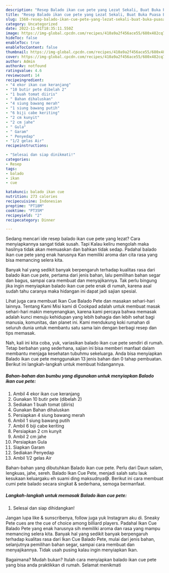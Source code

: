 ```yaml
---
description: "Resep Balado ikan cue pete yang Lezat Sekali, Buat Buka Puasa Bikin Ngiler"
title: "Resep Balado ikan cue pete yang Lezat Sekali, Buat Buka Puasa Bikin Ngiler"
slug: 1560-resep-balado-ikan-cue-pete-yang-lezat-sekali-buat-buka-puasa-bikin-ngiler
category: Uncategorized
date: 2022-11-01T18:35:11.550Z
image: https://img-global.cpcdn.com/recipes/410a9a2f456ace55/680x482cq70/balado-ikan-cue-pete-foto-resep-utama.jpg
hideToc: false
enableToc: true
enableTocContent: false
thumbnail: https://img-global.cpcdn.com/recipes/410a9a2f456ace55/680x482cq70/balado-ikan-cue-pete-foto-resep-utama.jpg
cover: https://img-global.cpcdn.com/recipes/410a9a2f456ace55/680x482cq70/balado-ikan-cue-pete-foto-resep-utama.jpg
author: Admin
authorAv: notfound
ratingvalue: 4.6
reviewcount: 14
recipeingredient:
- "4 ekor ikan cue keranjang"
- "10 butir pete dibelah 2"
- "1 buah tomat diiris"
- " Bahan dihaluskan"
- "4 siung bawang merah"
- "1 siung bawang putih"
- "6 biji cabe keriting"
- "2 cm kunyit"
- "2 cm jahe"
- " Gula"
- " Garam"
- " Penyedap"
- "1/2 gelas Air"
recipeinstructions:

- "Selesai dan siap dinikmati!"
categories:
- Resep
tags:
- balado
- ikan
- cue

katakunci: balado ikan cue 
nutrition: 273 calories
recipecuisine: Indonesian
preptime: "PT18M"
cooktime: "PT35M"
recipeyield: "2"
recipecategory: Dinner

---
```



Sedang mencari ide resep balado ikan cue pete yang lezat? Cara menyiapkannya sangat tidak susah. Tapi Kalau keliru mengolah maka hasilnya tidak akan memuaskan dan bahkan tidak sedap. Padahal balado ikan cue pete yang enak harusnya Kan memiliki aroma dan cita rasa yang bisa memancing selera kita.


Banyak hal yang sedikit banyak berpengaruh terhadap kualitas rasa dari balado ikan cue pete, pertama dari jenis bahan, lalu pemilihan bahan segar dan bagus, sampai cara membuat dan menyajikannya. Tak perlu bingung jika ingin menyiapkan balado ikan cue pete enak di rumah, karena asal sudah tahu caranya maka hidangan ini dapat jadi sajian spesial.

Lihat juga cara membuat Ikan Cue Balado Pete dan masakan sehari-hari lainnya. Tentang Kami Misi kami di Cookpad adalah untuk membuat masak sehari-hari makin menyenangkan, karena kami percaya bahwa memasak adalah kunci menuju kehidupan yang lebih bahagia dan lebih sehat bagi manusia, komunitas, dan planet ini. Kami mendukung koki rumahan di seluruh dunia untuk membantu satu sama lain dengan berbagi resep dan tips memasak.


Nah, kali ini kita coba, yuk, variasikan balado ikan cue pete sendiri di rumah. Tetap berbahan yang sederhana, sajian ini bisa memberi manfaat dalam membantu menjaga kesehatan tubuhmu sekeluarga. Anda bisa menyiapkan Balado ikan cue pete menggunakan 13 jenis bahan dan 0 tahap pembuatan. Berikut ini langkah-langkah untuk membuat hidangannya.

<!--inarticleads1-->

##### Bahan-bahan dan bumbu yang digunakan untuk menyiapkan Balado ikan cue pete:

1. Ambil 4 ekor ikan cue keranjang
1. Gunakan 10 butir pete (dibelah 2)
1. Sediakan 1 buah tomat (diiris)
1. Gunakan  Bahan dihaluskan
1. Persiapkan 4 siung bawang merah
1. Ambil 1 siung bawang putih
1. Ambil 6 biji cabe keriting
1. Persiapkan 2 cm kunyit
1. Ambil 2 cm jahe
1. Persiapkan  Gula
1. Siapkan  Garam
1. Sediakan  Penyedap
1. Ambil 1/2 gelas Air


Bahan-bahan yang dibutuhkan Balado ikan cue pete. Perlu dari Daun salam, lengkuas, jahe, sereh. Balado Ikan Cue Pete, menjadi salah satu lauk kesukaan keluargaku eh suami ding maksudnya😅. Berikut ini cara membuat cumi pete balado secara singkat &amp; sederhana, semoga bermanfaat. 

<!--inarticleads2-->

##### Langkah-langkah untuk memasak Balado ikan cue pete:


1. Selesai dan siap dihidangkan!

Jangan lupa like &amp; sunscribenya, follow juga yuk Instagram aku di. Sneaky Pete cues are the cue of choice among billiard players. Padahal Ikan Cue Balado Pete yang enak harusnya sih memiliki aroma dan rasa yang mampu memancing selera kita. Banyak hal yang sedikit banyak berpengaruh terhadap kualitas rasa dari Ikan Cue Balado Pete, mulai dari jenis bahan, selanjutnya pemilihan bahan segar, sampai cara membuat dan menyajikannya. Tidak usah pusing kalau ingin menyiapkan Ikan. 

Bagaimana? Mudah bukan? Itulah cara menyiapkan balado ikan cue pete yang bisa anda praktikkan di rumah. Selamat menikmati
